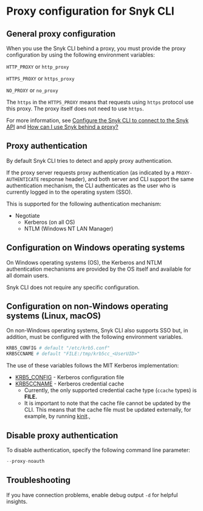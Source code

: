# Proxy configuration for Snyk CLI

## General proxy configuration

When you use the Snyk CLI behind a proxy, you must provide the proxy configuration by using the following environment variables:

`HTTP_PROXY` or `http_proxy`

`HTTPS_PROXY` or `https_proxy`

`NO_PROXY` or `no_proxy`

The `https` in the `HTTPS_PROXY` means that requests using `https` protocol use this proxy. The proxy itself does not need to use `https`.

For more information, see [Configure the Snyk CLI to connect to the Snyk API](configure-snyk-cli-to-connect-to-snyk-api.md) and [How can I use Snyk behind a proxy?](https://support.snyk.io/s/article/How-can-I-use-Snyk-behind-a-proxy)

## Proxy authentication

By default Snyk CLI tries to detect and apply proxy authentication.

If the proxy server requests proxy authentication (as indicated by a `PROXY-AUTHENTICATE` response header), and both server and CLI support the same authentication mechanism, the CLI authenticates as the user who is currently logged in to the operating system (SSO).

This is supported for the following authentication mechanism:

* Negotiate
  * Kerberos (on all OS)
  * NTLM (Windows NT LAN Manager)

## Configuration on Windows operating systems

On Windows operating systems (OS), the Kerberos and NTLM authentication mechanisms are provided by the OS itself and available for all domain users.

Snyk CLI does not require any specific configuration.

## Configuration on non-Windows operating systems (Linux, macOS)

On non-Windows operating systems, Snyk CLI also supports SSO but, in addition, must be configured with the following environment variables.

```bash
KRB5_CONFIG # default "/etc/krb5.conf"
KRB5CCNAME # default "FILE:/tmp/krb5cc_<UserUID>"
```

The use of these variables follows the MIT Kerberos implementation:

* [KRB5\_CONFIG](https://web.mit.edu/kerberos/krb5-devel/doc/admin/conf\_files/krb5\_conf.html) - Kerberos configuration file
* [KRB5CCNAME](https://web.mit.edu/kerberos/krb5-1.12/doc/basic/ccache\_def.html) - Kerberos credential cache
  * Currently, the only supported credential cache type (`ccache` types) is **FILE.**
  * It is important to note that the cache file cannot be updated by the CLI. This means that the cache file must be updated externally, for example, by running [kinit](https://web.mit.edu/kerberos/krb5-1.12/doc/user/user\_commands/kinit.html).,

## Disable proxy authentication

To disable authentication, specify the following command line parameter:

```jsx
--proxy-noauth
```

## Troubleshooting

If you have connection problems, enable debug output `-d` for helpful insights.
